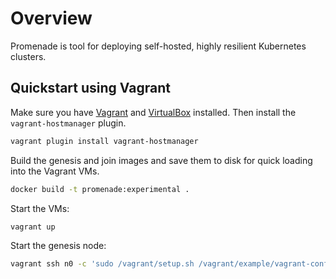 # Overview

Promenade is tool for deploying self-hosted, highly resilient Kubernetes clusters.

## Quickstart using Vagrant

Make sure you have [Vagrant](https://vagrantup.com) and
[VirtualBox](https://www.virtualbox.org/wiki/Downloads) installed.  Then
install the `vagrant-hostmanager` plugin.

```bash
vagrant plugin install vagrant-hostmanager
```

Build the genesis and join images and save them to disk for quick loading into
the Vagrant VMs.

```bash
docker build -t promenade:experimental .
```

Start the VMs:

```bash
vagrant up
```

Start the genesis node:

```bash
vagrant ssh n0 -c 'sudo /vagrant/setup.sh /vagrant/example/vagrant-config.yaml'
```
